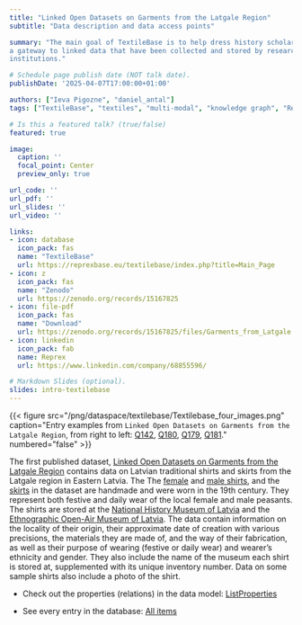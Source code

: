 ```yaml
---
title: "Linked Open Datasets on Garments from the Latgale Region"
subtitle: "Data description and data access points"

summary: "The main goal of TextileBase is to help dress history scholars and practitioners by creating
a gateway to linked data that have been collected and stored by researchers and memory
institutions."

# Schedule page publish date (NOT talk date).
publishDate: '2025-04-07T17:00:00+01:00'

authors: ["Ieva Pigozne", "daniel_antal"]
tags: ["TextileBase", "textiles", "multi-modal", "knowledge graph", "Reprexbase"]

# Is this a featured talk? (true/false)
featured: true

image:
  caption: ''
  focal_point: Center
  preview_only: true

url_code: ''
url_pdf: ''
url_slides: ''
url_video: ''

links:
- icon: database
  icon_pack: fas
  name: "TextileBase"
  url: https://reprexbase.eu/textilebase/index.php?title=Main_Page
- icon: z
  icon_pack: fas
  name: "Zenodo"
  url: https://zenodo.org/records/15167825
- icon: file-pdf
  icon_pack: fas
  name: "Download"
  url: https://zenodo.org/records/15167825/files/Garments_from_Latgale.pdf?download=1
- icon: linkedin
  icon_pack: fab
  name: Reprex
  url: https://www.linkedin.com/company/68855596/

# Markdown Slides (optional).
slides: intro-textilebase
---
```


<td style="text-align: center;">

{{< figure src="/png/dataspace/textilebase/Textilebase_four_images.png" caption="Entry examples from `Linked Open Datasets on Garments from the Latgale Region`, from right to left: [Q142](https://reprexbase.eu/textilebase/index.php?title=Item:Q142), [Q180](https://reprexbase.eu/textilebase/index.php?title=Item:Q180), [Q179](https://reprexbase.eu/textilebase/index.php?title=Item:Q179), [Q181](https://reprexbase.eu/textilebase/index.php?title=Item:Q181)."  numbered="false" >}}

</td>

The first published dataset, [Linked Open Datasets on Garments from the Latgale Region](https://reprexbase.eu/textilebase/index.php?title=Linked_Open_Datasets_on_Garments_from_the_Latgale_Region "Linked Open Datasets on Garments from the Latgale Region") contains data on Latvian traditional shirts and skirts from the Latgale region in Eastern Latvia. The The [female](https://reprexbase.eu/textilebase/index.php?title=Item:Q232 "Item:Q232") and [male shirts](https://reprexbase.eu/textilebase/index.php?title=Item:Q233 "Item:Q233"), and the [skirts](https://reprexbase.eu/textilebase/index.php?title=Item:Q234 "Item:Q234") in the dataset are handmade and were worn in the 19th century. They represent both festive and daily wear of the local female and male peasants. The shirts are stored at the [National History Museum of Latvia](https://reprexbase.eu/textilebase/index.php?title=National_History_Museum_of_Latvia "National History Museum of Latvia") and the [Ethnographic Open-Air Museum of Latvia](https://reprexbase.eu/textilebase/index.php?title=Ethnographic_Open-Air_Museum_of_Latvia "Ethnographic Open-Air Museum of Latvia"). The data contain information on the locality of their origin, their approximate date of creation with various precisions, the materials they are made of, and the way of their fabrication, as well as their purpose of wearing (festive or daily wear) and wearer’s ethnicity and gender. They also include the name of the museum each shirt is stored at, supplemented with its unique inventory number. Data on some sample shirts also include a photo of the shirt.

-   Check out the properties (relations) in the data model: [ListProperties](https://reprexbase.eu/textilebase/index.php?title=Special:ListProperties "Special:ListProperties")

-   See every entry in the database: [All items](https://reprexbase.eu/textilebase/index.php?title=Special:AllPages&from=&to=&namespace=120)
